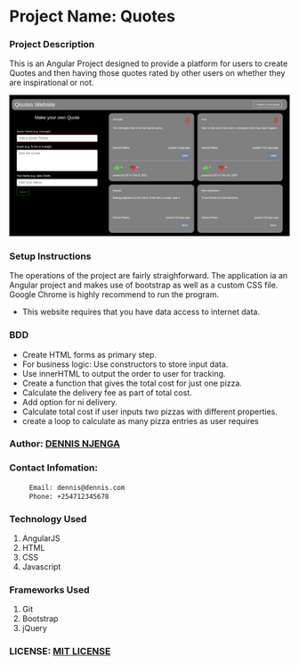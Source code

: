 # Project Name: Quotes


### Project Description
This is an Angular Project designed to provide a platform for users to create Quotes and then having those quotes rated by other users on whether they are inspirational or not.

<img src="images/Quotes.png">

### Setup Instructions
The operations of the project are fairly straighforward. 
The application ia an Angular project and makes use of bootstrap as well as a custom CSS file.
Google Chrome is highly recommend to run the program.

* This website requires that you have data access to internet data.

### BDD
* Create HTML forms as primary step.
* For business logic: Use constructors to store input data.
* Use innerHTML to output the order to user for tracking.
* Create a function that gives the total cost for just one pizza.
* Calculate the delivery fee as part of total cost.
* Add option for ni delivery.
* Calculate total cost if user inputs two pizzas with different properties.
* create a  loop to calculate as many pizza entries as user requires

### Author: [DENNIS NJENGA](https://github.com/deepeters)
### Contact Infomation:
         Email: dennis@dennis.com
         Phone: +254712345678

### Technology Used
1. AngularJS
2. HTML
3. CSS
4. Javascript

### Frameworks Used
1. Git
2. Bootstrap
3. jQuery

### LICENSE: [MIT LICENSE](https://raw.githubusercontent.com/deepeters/Quotes/master/LICENSE)
